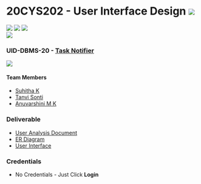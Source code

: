 # 20CYS202 - User Interface Design ![](https://img.shields.io/badge/-Completed-darkgreen)
![](https://img.shields.io/badge/Batch-21CYS-lightgreen) ![](https://img.shields.io/badge/UG-blue) ![](https://img.shields.io/badge/Subject-UID-blue) <br/>
![](https://img.shields.io/badge/Category-Ramaguru-black)

### UID-DBMS-20 - [Task Notifier](https://ssuhitha.github.io/20CYS202-UID/Mini-Project/)
![](https://img.shields.io/badge/Template-Own-gold)

#### Team Members
- [Suhitha K]()
- [Tanvi Sonti]()
- [Anuvarshini M K]()

### Deliverable 
- [User Analysis Document](UID-DBMS-20_UAD.pdf)
- [ER Diagram](UID-DBMS-20_ER_Diagram.png)
- [User Interface](UI/)

### Credentials
- No Credentials - Just Click **Login**

